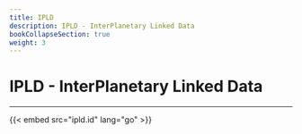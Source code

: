 ```yaml
---
title: IPLD
description: IPLD - InterPlanetary Linked Data
bookCollapseSection: true
weight: 3
---
```


# IPLD - InterPlanetary Linked Data
---

{{< embed src="ipld.id" lang="go" >}}
